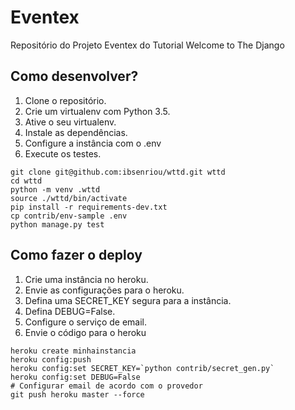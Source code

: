 # Eventex

Repositório do Projeto Eventex do Tutorial Welcome to The Django

## Como desenvolver?

1. Clone o repositório.
2. Crie um virtualenv com Python 3.5.
3. Ative o seu virtualenv.
4. Instale as dependências.
5. Configure a instância com o .env
6. Execute os testes.

```console
git clone git@github.com:ibsenriou/wttd.git wttd
cd wttd
python -m venv .wttd
source ./wttd/bin/activate
pip install -r requirements-dev.txt
cp contrib/env-sample .env
python manage.py test
```

## Como fazer o deploy

1. Crie uma instância no heroku.
2. Envie as configurações para o heroku.
3. Defina uma SECRET_KEY segura para a instância.
4. Defina DEBUG=False.
5. Configure o serviço de email.
6. Envie o código para o heroku

```console
heroku create minhainstancia
heroku config:push
heroku config:set SECRET_KEY=`python contrib/secret_gen.py`
heroku config:set DEBUG=False
# Configurar email de acordo com o provedor
git push heroku master --force
```